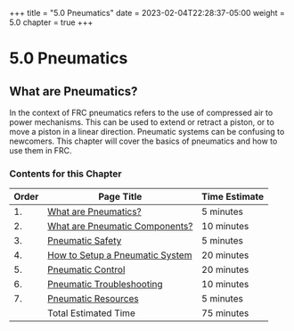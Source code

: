 +++
title = "5.0 Pneumatics"
date = 2023-02-04T22:28:37-05:00
weight = 5.0
chapter = true
+++

# 5.0 Pneumatics

## What are Pneumatics?

In the context of FRC pneumatics refers to the use of compressed air to power mechanisms. This can be used to extend or retract a piston, or to move a piston in a linear direction. Pneumatic systems can be confusing to newcomers. This chapter will cover the basics of pneumatics and how to use them in FRC.

### Contents for this Chapter

| Order | Page Title | Time Estimate |
| --- | --- | --- |
| 1. | [What are Pneumatics?](/pneumatics/what-are-pneumatics/) | 5 minutes |
| 2. | [What are Pneumatic Components?](/pneumatics/pneumatic-components/) | 10 minutes |
| 3. | [Pneumatic Safety](/pneumatics/pneumatic-safety/) | 5 minutes |
| 4. | [How to Setup a Pneumatic System](/pneumatics/pneumatic-systems/) | 20 minutes |
| 5. | [Pneumatic Control](/pneumatics/pneumatic-control/) | 20 minutes |
| 6. | [Pneumatic Troubleshooting](/pneumatics/pneumatic-troubleshooting/) | 10 minutes |
| 7. | [Pneumatic Resources](/pneumatics/pneumatic-resources/) | 5 minutes |
|    | Total Estimated Time | 75 minutes |